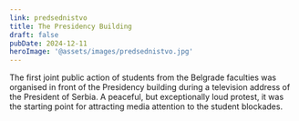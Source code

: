 ```yaml
---
link: predsednistvo
title: The Presidency Building
draft: false
pubDate: 2024-12-11
heroImage: '@assets/images/predsednistvo.jpg'
---
```

The first joint public action of students from the Belgrade faculties was organised in front of the Presidency building during a television address of the President of Serbia. A peaceful, but exceptionally loud protest, it was the starting point for attracting media attention to the student blockades.
